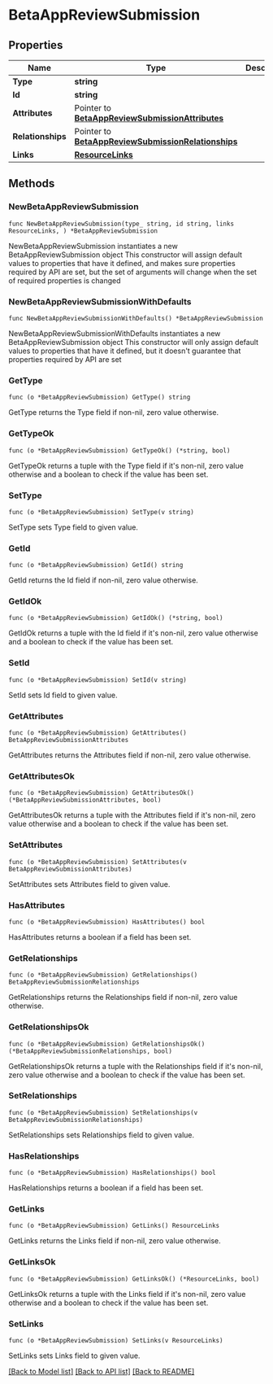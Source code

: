 # BetaAppReviewSubmission

## Properties

Name | Type | Description | Notes
------------ | ------------- | ------------- | -------------
**Type** | **string** |  | 
**Id** | **string** |  | 
**Attributes** | Pointer to [**BetaAppReviewSubmissionAttributes**](BetaAppReviewSubmission_attributes.md) |  | [optional] 
**Relationships** | Pointer to [**BetaAppReviewSubmissionRelationships**](BetaAppReviewSubmission_relationships.md) |  | [optional] 
**Links** | [**ResourceLinks**](ResourceLinks.md) |  | 

## Methods

### NewBetaAppReviewSubmission

`func NewBetaAppReviewSubmission(type_ string, id string, links ResourceLinks, ) *BetaAppReviewSubmission`

NewBetaAppReviewSubmission instantiates a new BetaAppReviewSubmission object
This constructor will assign default values to properties that have it defined,
and makes sure properties required by API are set, but the set of arguments
will change when the set of required properties is changed

### NewBetaAppReviewSubmissionWithDefaults

`func NewBetaAppReviewSubmissionWithDefaults() *BetaAppReviewSubmission`

NewBetaAppReviewSubmissionWithDefaults instantiates a new BetaAppReviewSubmission object
This constructor will only assign default values to properties that have it defined,
but it doesn't guarantee that properties required by API are set

### GetType

`func (o *BetaAppReviewSubmission) GetType() string`

GetType returns the Type field if non-nil, zero value otherwise.

### GetTypeOk

`func (o *BetaAppReviewSubmission) GetTypeOk() (*string, bool)`

GetTypeOk returns a tuple with the Type field if it's non-nil, zero value otherwise
and a boolean to check if the value has been set.

### SetType

`func (o *BetaAppReviewSubmission) SetType(v string)`

SetType sets Type field to given value.


### GetId

`func (o *BetaAppReviewSubmission) GetId() string`

GetId returns the Id field if non-nil, zero value otherwise.

### GetIdOk

`func (o *BetaAppReviewSubmission) GetIdOk() (*string, bool)`

GetIdOk returns a tuple with the Id field if it's non-nil, zero value otherwise
and a boolean to check if the value has been set.

### SetId

`func (o *BetaAppReviewSubmission) SetId(v string)`

SetId sets Id field to given value.


### GetAttributes

`func (o *BetaAppReviewSubmission) GetAttributes() BetaAppReviewSubmissionAttributes`

GetAttributes returns the Attributes field if non-nil, zero value otherwise.

### GetAttributesOk

`func (o *BetaAppReviewSubmission) GetAttributesOk() (*BetaAppReviewSubmissionAttributes, bool)`

GetAttributesOk returns a tuple with the Attributes field if it's non-nil, zero value otherwise
and a boolean to check if the value has been set.

### SetAttributes

`func (o *BetaAppReviewSubmission) SetAttributes(v BetaAppReviewSubmissionAttributes)`

SetAttributes sets Attributes field to given value.

### HasAttributes

`func (o *BetaAppReviewSubmission) HasAttributes() bool`

HasAttributes returns a boolean if a field has been set.

### GetRelationships

`func (o *BetaAppReviewSubmission) GetRelationships() BetaAppReviewSubmissionRelationships`

GetRelationships returns the Relationships field if non-nil, zero value otherwise.

### GetRelationshipsOk

`func (o *BetaAppReviewSubmission) GetRelationshipsOk() (*BetaAppReviewSubmissionRelationships, bool)`

GetRelationshipsOk returns a tuple with the Relationships field if it's non-nil, zero value otherwise
and a boolean to check if the value has been set.

### SetRelationships

`func (o *BetaAppReviewSubmission) SetRelationships(v BetaAppReviewSubmissionRelationships)`

SetRelationships sets Relationships field to given value.

### HasRelationships

`func (o *BetaAppReviewSubmission) HasRelationships() bool`

HasRelationships returns a boolean if a field has been set.

### GetLinks

`func (o *BetaAppReviewSubmission) GetLinks() ResourceLinks`

GetLinks returns the Links field if non-nil, zero value otherwise.

### GetLinksOk

`func (o *BetaAppReviewSubmission) GetLinksOk() (*ResourceLinks, bool)`

GetLinksOk returns a tuple with the Links field if it's non-nil, zero value otherwise
and a boolean to check if the value has been set.

### SetLinks

`func (o *BetaAppReviewSubmission) SetLinks(v ResourceLinks)`

SetLinks sets Links field to given value.



[[Back to Model list]](../README.md#documentation-for-models) [[Back to API list]](../README.md#documentation-for-api-endpoints) [[Back to README]](../README.md)


